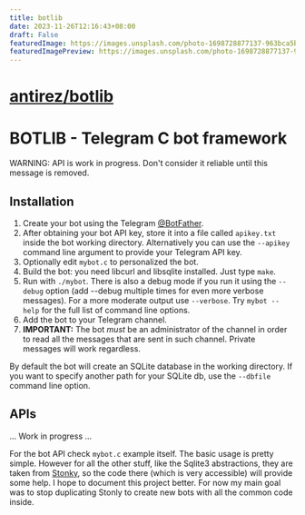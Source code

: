 ```yaml
---
title: botlib
date: 2023-11-26T12:16:43+08:00
draft: False
featuredImage: https://images.unsplash.com/photo-1698728877137-963bca5b5310?ixid=M3w0NjAwMjJ8MHwxfHJhbmRvbXx8fHx8fHx8fDE3MDA5NzIxMDd8&ixlib=rb-4.0.3
featuredImagePreview: https://images.unsplash.com/photo-1698728877137-963bca5b5310?ixid=M3w0NjAwMjJ8MHwxfHJhbmRvbXx8fHx8fHx8fDE3MDA5NzIxMDd8&ixlib=rb-4.0.3
---
```


# [antirez/botlib](https://github.com/antirez/botlib)

# BOTLIB - Telegram C bot framework

WARNING: API is work in progress. Don't consider it reliable until this message is removed.

## Installation

1. Create your bot using the Telegram [@BotFather](https://t.me/botfather).
2. After obtaining your bot API key, store it into a file called `apikey.txt` inside the bot working directory. Alternatively you can use the `--apikey` command line argument to provide your Telegram API key.
3. Optionally edit `mybot.c` to personalized the bot.
3. Build the bot: you need libcurl and libsqlite installed. Just type `make`.
4. Run with `./mybot`. There is also a debug mode if you run it using the `--debug` option (add --debug multiple times for even more verbose messages). For a more moderate output use `--verbose`. Try `mybot --help` for the full list of command line options.
5. Add the bot to your Telegram channel.
6. **IMPORTANT:** The bot *must* be an administrator of the channel in order to read all the messages that are sent in such channel. Private messages will work regardless.

By default the bot will create an SQLite database in the working directory.
If you want to specify another path for your SQLite db, use the `--dbfile`
command line option.

## APIs

... Work in progress ...

For the bot API check `mybot.c` example itself. The basic usage is pretty simple. However for all the other stuff, like the Sqlite3 abstractions, they are taken from [Stonky](https://github.com/antirez/stonky), so the code there (which is very accessible) will provide some help. I hope to document this project better. For now my main goal was to stop duplicating Stonly to create new bots with all the common code inside.
